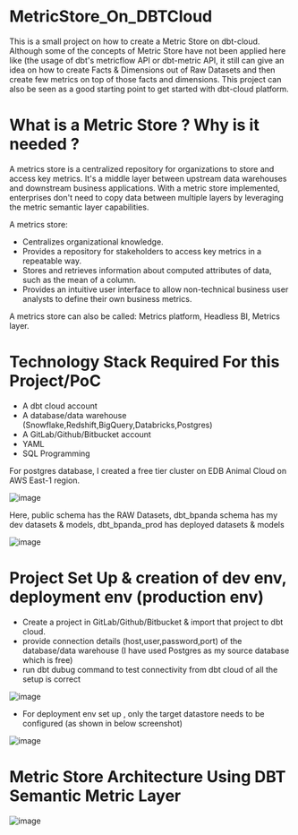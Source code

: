# MetricStore_On_DBTCloud
This is a small project on how to create a Metric Store on dbt-cloud. Although some of the concepts of Metric Store have not been applied here like (the usage of dbt's metricflow API or dbt-metric API, it still can give an idea on how to create Facts & Dimensions out of Raw Datasets and then create few metrics on top of those facts and dimensions. This project can also be seen as a good starting point to get started with dbt-cloud platform.

# What is a Metric Store ? Why is it needed ?
A metrics store is a centralized repository for organizations to store and access key metrics. It's a middle layer between upstream data warehouses and downstream business applications. With a metric store implemented, enterprises don't need to copy data between multiple layers by leveraging the metric semantic layer capabilities.

A metrics store: 
  - Centralizes organizational knowledge.
  - Provides a repository for stakeholders to access key metrics in a repeatable way.
  - Stores and retrieves information about computed attributes of data, such as the mean of a column.
  - Provides an intuitive user interface to allow non-technical business user analysts to define their own business metrics.

A metrics store can also be called: Metrics platform, Headless BI, Metrics layer.

# Technology Stack Required For this Project/PoC
  - A dbt cloud account
  - A database/data warehouse (Snowflake,Redshift,BigQuery,Databricks,Postgres)
  - A GitLab/Github/Bitbucket account
  - YAML
  - SQL Programming

For postgres database, I created a free tier cluster on EDB Animal Cloud on AWS East-1 region.

![image](https://github.com/bkpanda/MetricStore_On_DBTCloud/assets/17488507/d715e708-125d-4081-aaf2-c6f2e5464366)

Here, public schema has the RAW Datasets, dbt_bpanda schema has my dev datasets & models, dbt_bpanda_prod has deployed datasets & models

![image](https://github.com/bkpanda/MetricStore_On_DBTCloud/assets/17488507/b43a9033-fb39-4ecf-8618-bedfad600369)

# Project Set Up & creation of dev env, deployment env (production env)
  - Create a project in GitLab/Github/Bitbucket & import that project to dbt cloud.
  - provide connection details (host,user,password,port) of the database/data warehouse (I have used Postgres as my source database which is free)
  - run dbt dubug command to test connectivity from dbt cloud of all the setup is correct

![image](https://github.com/bkpanda/MetricStore_On_DBTCloud/assets/17488507/9cbe3842-948e-4ed8-bf51-5f6d20c50784)

  - For deployment env set up , only the target datastore needs to be configured (as shown in below screenshot)

![image](https://github.com/bkpanda/MetricStore_On_DBTCloud/assets/17488507/4623f195-7ea4-4037-b4f0-8819c91fca64)

# Metric Store Architecture Using DBT Semantic Metric Layer
![image](https://github.com/bkpanda/MetricStore_On_DBTCloud/assets/17488507/45cab67c-f16d-4cf1-9cf0-c7ff40f3ae5c)
